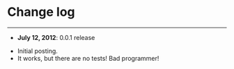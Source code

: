 # Change log
---------
- **July 12, 2012**: 0.0.1 release
* Initial posting.
* It works, but there are no tests! Bad programmer!
